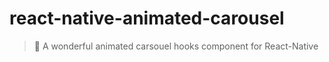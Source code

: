 # react-native-animated-carousel

> 🦄 A wonderful animated carsouel hooks component for React-Native
